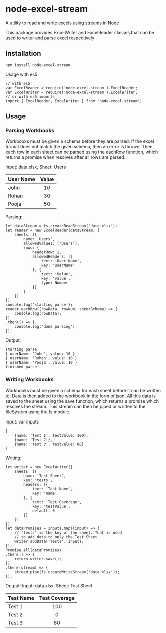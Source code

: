 # node-excel-stream
A utility to read and write excels using streams in Node

This package provides ExcelWriter and ExcelReader classes that can be used to writer and parse excel respectively

## Installation
```
npm install node-excel-stream
```
Usage with es5
```
// with es5
var ExcelReader = require('node-excel-stream').ExcelReader;
var ExcelWriter = require('node-excel-stream').ExcelWriter;
// or with es6 imports
import { ExcelReader, ExcelWriter } from 'node-excel-stream';
```

## Usage

### Parsing Workbooks
Workbooks must be given a schema before they are parsed. If the excel format does not match the given schema, then an error is thrown. Then, each row in each sheet can be parsed using the eachRow function, which returns a promise when resolves after all rows are parsed.

Input: data.xlsx, Sheet: Users

| User Name | Value |
|:----------|:-----:|
| John | 10 |
| Rohan | 30 |
| Pooja | 50 |

Parsing:
```
let dataStream = fs.createReadStream('data.xlsx');
let reader = new ExcelReader(dataStream, {
    sheets: [{
        name: 'Users',
        allowedValues: ['Users'],
        rows: {
            headerRow: 1,
            allowedHeaders: [{
                text: 'User Name',
                key: 'userName'
            }, {
                text: 'Value',
                key: 'value',
                type: Number
            }]
        }
    }]
})
console.log('starting parse');
reader.eachRow((rowData, rowNum, sheetSchema) => {
    console.log(rowData);
})
.then(() => {
    console.log('done parsing');
});
```

Output:
```
starting parse
{ userName: 'John', value: 10 }
{ userName: 'Rohan', value: 10 }
{ userName: 'Pooja', value: 10 }
finished parse
```

### Writing Workbooks
Workbooks must be given a schema for each sheet before it can be written to. Data is then added to the workbook in the form of json. All this data is saved to the sheet using the save function, which returns a promise which resolves the stream. This stream can then be piped or written to the fileSystem using the fs module.

Input: var inputs
```
[
    {name: 'Test 1', testValue: 100},
    {name: 'Test 2'},
    {name: 'Test 3', testValue: 80}
]
```

Writing:
```
let writer = new ExcelWriter({
    sheets: [{
        name: 'Test Sheet',
        key: 'tests',
        headers: [{
            text: 'Test Name',
            key: 'name'
        }, {
            text: 'Test Coverage',
            key: 'testValue',
            default: 0
        }]
    }]
});
let dataPromises = inputs.map((input) => {
    // 'tests' is the key of the sheet. That is used
    // to add data to only the Test Sheet
    writer.addData('tests', input);
});
Promise.all(dataPromises)
.then(() => {
    return writer.save();
})
.then((stream) => {
    stream.pipe(fs.createWriteStream('data.xlsx'));
});
```

Output:
Input: data.xlsx, Sheet: Test Sheet

| Test Name | Test Coverage |
|:----------|:-----:|
| Test 1 | 100 |
| Test 2 | 0 |
| Test 3 | 80 |

